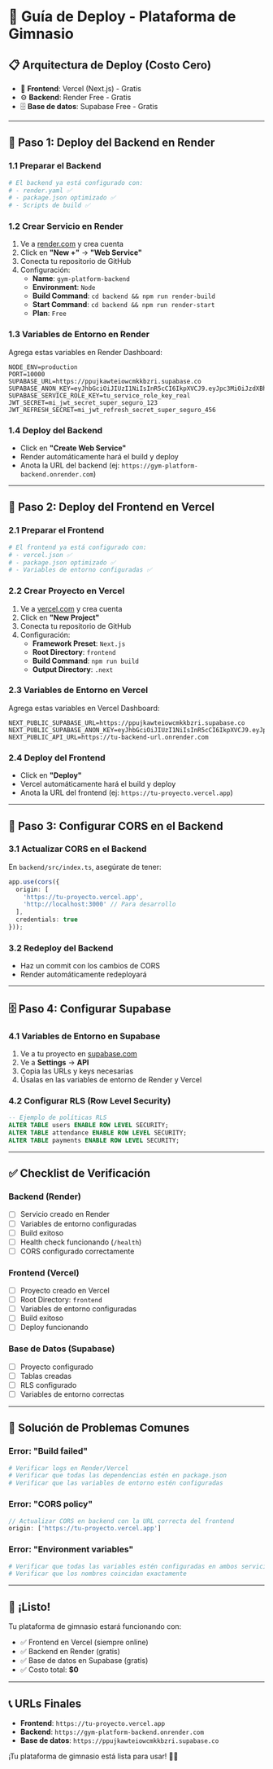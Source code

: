 # 🚀 Guía de Deploy - Plataforma de Gimnasio

## 📋 Arquitectura de Deploy (Costo Cero)

- 🎨 **Frontend**: Vercel (Next.js) - Gratis
- ⚙️ **Backend**: Render Free - Gratis  
- 🗄️ **Base de datos**: Supabase Free - Gratis

---

## 🎯 Paso 1: Deploy del Backend en Render

### 1.1 Preparar el Backend
```bash
# El backend ya está configurado con:
# - render.yaml ✅
# - package.json optimizado ✅
# - Scripts de build ✅
```

### 1.2 Crear Servicio en Render
1. Ve a [render.com](https://render.com) y crea cuenta
2. Click en **"New +"** → **"Web Service"**
3. Conecta tu repositorio de GitHub
4. Configuración:
   - **Name**: `gym-platform-backend`
   - **Environment**: `Node`
   - **Build Command**: `cd backend && npm run render-build`
   - **Start Command**: `cd backend && npm run render-start`
   - **Plan**: `Free`

### 1.3 Variables de Entorno en Render
Agrega estas variables en Render Dashboard:

```env
NODE_ENV=production
PORT=10000
SUPABASE_URL=https://ppujkawteiowcmkkbzri.supabase.co
SUPABASE_ANON_KEY=eyJhbGciOiJIUzI1NiIsInR5cCI6IkpXVCJ9.eyJpc3MiOiJzdXBhYmFzZSIsInJlZiI6InBwdWprYXd0ZWlvd2Nta2tienJpIiwicm9sZSI6ImFub24iLCJpYXQiOjE3NTkyNTkwMDksImV4cCI6MjA3NDgzNTAwOX0.6xjS_mf1ajbGIxtdNN3XGnYWvAoDoCXb5SmRGKvZ1LQ
SUPABASE_SERVICE_ROLE_KEY=tu_service_role_key_real
JWT_SECRET=mi_jwt_secret_super_seguro_123
JWT_REFRESH_SECRET=mi_jwt_refresh_secret_super_seguro_456
```

### 1.4 Deploy del Backend
- Click en **"Create Web Service"**
- Render automáticamente hará el build y deploy
- Anota la URL del backend (ej: `https://gym-platform-backend.onrender.com`)

---

## 🎨 Paso 2: Deploy del Frontend en Vercel

### 2.1 Preparar el Frontend
```bash
# El frontend ya está configurado con:
# - vercel.json ✅
# - package.json optimizado ✅
# - Variables de entorno configuradas ✅
```

### 2.2 Crear Proyecto en Vercel
1. Ve a [vercel.com](https://vercel.com) y crea cuenta
2. Click en **"New Project"**
3. Conecta tu repositorio de GitHub
4. Configuración:
   - **Framework Preset**: `Next.js`
   - **Root Directory**: `frontend`
   - **Build Command**: `npm run build`
   - **Output Directory**: `.next`

### 2.3 Variables de Entorno en Vercel
Agrega estas variables en Vercel Dashboard:

```env
NEXT_PUBLIC_SUPABASE_URL=https://ppujkawteiowcmkkbzri.supabase.co
NEXT_PUBLIC_SUPABASE_ANON_KEY=eyJhbGciOiJIUzI1NiIsInR5cCI6IkpXVCJ9.eyJpc3MiOiJzdXBhYmFzZSIsInJlZiI6InBwdWprYXd0ZWlvd2Nta2tienJpIiwicm9sZSI6ImFub24iLCJpYXQiOjE3NTkyNTkwMDksImV4cCI6MjA3NDgzNTAwOX0.6xjS_mf1ajbGIxtdNN3XGnYWvAoDoCXb5SmRGKvZ1LQ
NEXT_PUBLIC_API_URL=https://tu-backend-url.onrender.com
```

### 2.4 Deploy del Frontend
- Click en **"Deploy"**
- Vercel automáticamente hará el build y deploy
- Anota la URL del frontend (ej: `https://tu-proyecto.vercel.app`)

---

## 🔧 Paso 3: Configurar CORS en el Backend

### 3.1 Actualizar CORS en el Backend
En `backend/src/index.ts`, asegúrate de tener:

```typescript
app.use(cors({
  origin: [
    'https://tu-proyecto.vercel.app',
    'http://localhost:3000' // Para desarrollo
  ],
  credentials: true
}));
```

### 3.2 Redeploy del Backend
- Haz un commit con los cambios de CORS
- Render automáticamente redeployará

---

## 🗄️ Paso 4: Configurar Supabase

### 4.1 Variables de Entorno en Supabase
1. Ve a tu proyecto en [supabase.com](https://supabase.com)
2. Ve a **Settings** → **API**
3. Copia las URLs y keys necesarias
4. Úsalas en las variables de entorno de Render y Vercel

### 4.2 Configurar RLS (Row Level Security)
```sql
-- Ejemplo de políticas RLS
ALTER TABLE users ENABLE ROW LEVEL SECURITY;
ALTER TABLE attendance ENABLE ROW LEVEL SECURITY;
ALTER TABLE payments ENABLE ROW LEVEL SECURITY;
```

---

## ✅ Checklist de Verificación

### Backend (Render)
- [ ] Servicio creado en Render
- [ ] Variables de entorno configuradas
- [ ] Build exitoso
- [ ] Health check funcionando (`/health`)
- [ ] CORS configurado correctamente

### Frontend (Vercel)
- [ ] Proyecto creado en Vercel
- [ ] Root Directory: `frontend`
- [ ] Variables de entorno configuradas
- [ ] Build exitoso
- [ ] Deploy funcionando

### Base de Datos (Supabase)
- [ ] Proyecto configurado
- [ ] Tablas creadas
- [ ] RLS configurado
- [ ] Variables de entorno correctas

---

## 🚨 Solución de Problemas Comunes

### Error: "Build failed"
```bash
# Verificar logs en Render/Vercel
# Verificar que todas las dependencias estén en package.json
# Verificar que las variables de entorno estén configuradas
```

### Error: "CORS policy"
```typescript
// Actualizar CORS en backend con la URL correcta del frontend
origin: ['https://tu-proyecto.vercel.app']
```

### Error: "Environment variables"
```bash
# Verificar que todas las variables estén configuradas en ambos servicios
# Verificar que los nombres coincidan exactamente
```

---

## 🎉 ¡Listo!

Tu plataforma de gimnasio estará funcionando con:
- ✅ Frontend en Vercel (siempre online)
- ✅ Backend en Render (gratis)
- ✅ Base de datos en Supabase (gratis)
- ✅ Costo total: **$0**

---

## 📞 URLs Finales

- **Frontend**: `https://tu-proyecto.vercel.app`
- **Backend**: `https://gym-platform-backend.onrender.com`
- **Base de datos**: `https://ppujkawteiowcmkkbzri.supabase.co`

¡Tu plataforma de gimnasio está lista para usar! 🏋️‍♂️

